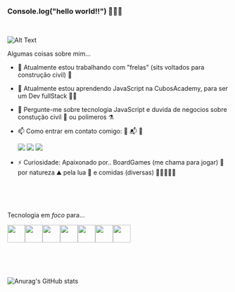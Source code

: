 ### Console.log("hello world!!") 👋👋👋
<br />

![Alt Text](https://media.giphy.com/media/vFKqnCdLPNOKc/giphy.gif)


<!-- **Leandrolinos/Leandrolinos** um repositório ✨ _special_ ✨ porque seu `README.md` (este arquivo) aparece em seu perfil GitHub.
 -->
Algumas coisas sobre mim...

- 🔭 Atualmente estou trabalhando com "frelas" (sits voltados para construção civil) :construction_worker:
 
- 🌱 Atualmente estou aprendendo JavaScript na CubosAcademy, para ser um Dev fullStack :technologist:

- 💬 Pergunte-me sobre tecnologia JavaScript e duvida de negocios sobre constução civil :construction_worker: ou polimeros :alembic:

- 📫 Como entrar em contato comigo: :link: :mailbox_with_mail: :camera_flash: <div>
<a href="https://www.instagram.com/leandro.olialves/" target="_blank"><img src="https://img.shields.io/badge/-Instagram-%23E4405F?style=for-the-badge&logo=instagram&logoColor=white" target="_blank"></a>
<a href = "mailto:leandro.alves.oliveira@gmail.com"><img src="https://img.shields.io/badge/Gmail-D14836?style=for-the-badge&logo=gmail&logoColor=white" target="_blank"></a>
<a href="https://www.linkedin.com/in/leandro-oliveira-4616a5102" target="_blank"><img src="https://img.shields.io/badge/-LinkedIn-%230077B5?style=for-the-badge&logo=linkedin&logoColor=white" target="_blank"></a>   
</div>



- ⚡ Curiosidade: Apaixonado por.. BoardGames (me chama para jogar) :game_die: por natureza :mountain: pela lua :new_moon_with_face: e comidas (diversas) :popcorn::hamburger::hotdog::fish_cake::pizza:

<br />
<br />
<br />

Tecnologia em _foco_ para...
  
<img src="https://cdn.jsdelivr.net/gh/devicons/devicon/icons/nodejs/nodejs-plain.svg" width="40" height="40"/><img src="https://cdn.jsdelivr.net/gh/devicons/devicon/icons/github/github-original.svg" width="40" height="40" colo="white" /><img src="https://cdn.jsdelivr.net/gh/devicons/devicon/icons/mysql/mysql-plain.svg" width="40" height="40"/><img src="https://cdn.jsdelivr.net/gh/devicons/devicon/icons/git/git-original.svg" width="40" height="40"/><img src="https://cdn.jsdelivr.net/gh/devicons/devicon/icons/css3/css3-original.svg" width="40" height="40" /><img src="https://cdn.jsdelivr.net/gh/devicons/devicon/icons/html5/html5-original.svg" width="40" height="40" /><img src="https://cdn.jsdelivr.net/gh/devicons/devicon/icons/figma/figma-original.svg" width="40" height="40" />
         
<br />
<br />
<br />
<!-- ![Anurag's GitHub stats](https://github-readme-stats.vercel.app/api?username=Leandrolinos&hide=contribs,prs) -->


![Anurag's GitHub stats](https://github-readme-stats.vercel.app/api?username=Leandrolinos&show_icons=true&bg_color=00000000) 

